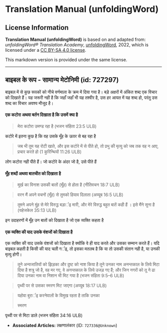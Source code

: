# Translation Manual (unfoldingWord)

## License Information

**Translation Manual (unfoldingWord)** is based on and adapted from: _unfoldingWord® Translation Academy_, [unfoldingWord](https://unfoldingword.org/utw), 2022, which is licensed under a [CC BY-SA 4.0 license](https://creativecommons.org/licenses/by-sa/4.0/legalcode.en).

This markdown version is provided under the same license.



--------------------------------

## बाइबल के रूप - सामान्य मेटोनिमी (id: 727297)

बाइबल में से कुछ रूपकों को नीचे वर्णमाला के क्रम में दिया गया है। बड़े अक्षरों में अंकित शब्द एक विचार को दिखाते हैं। यह जरूरी नही है कि जहाँ जहाँ भी यह तश्वीर है, उस हर आयत में यह शब्द हो, परंतु उस शब्द का विचार अवश्य मौजूद है।

#### एक कटोरा अथवा बर्तन दिखाता है कि उसमें क्या है

> मेरा कटोरा उमण्ड रहा है (भजन संहिता 23:5 ULB)

कटोरे में इतना कुछ है कि वह उसके मूँह के ऊपर से बह रहा है

> जब भी तुम यह रोटी खाते, और इस कटोरे में से पीते हो, तो प्रभु की मृत्यु को जब तक वह न आए, प्रचार करते हो (1 कुरिन्थियों 11:26 ULB)

लोग कटोरा नही पीते हैं। जो कटोरे के अंदर जो है, उसे पीते हैं

#### मूँह शब्दों अथवा बातचीत को दिखाता है

> मूर्ख का विनाश उसकी बातों (मूँह) से होता है (नीतिवचन 18:7 ULB)

> वरन मैं अपने वचनों (मूँह) से तुमको हियाव दिलाता (अय्यूब 16:5 ULB)

> तुमने अपने मुुंह से मेरे विरुद्ध बड़ार्इ मारी, और मेरे विरुद्ध बहुत बातें कही हैं । इसे मैंने सुना है (यहेजकेल 35:13 ULB)

इन उदाहरणों में मूँह उन बातों को दिखाता है जो एक व्यक्ति कहता है

#### एक व्यक्ति की याद उसके वंशजों को दिखाता है

एक व्यक्ति की याद उसके वंशजों को दिखाता है क्योंकि वे ही याद करते और उसका सम्मान करते हैं। यदि बाइबल कहती है किसी की याद चली गर्इ, तो इसका मतलब है कि या तो उसकी संतान नही है, या उनकी मृत्यु होगी।

> तूने अन्यजातियों को झिड़का और दुष्ट को नाश किया है तूने उनका नाम अनन्तकाल के लिये मिटा दिया है शत्रु जो है, वह मर गए, वे अनन्तकाल के लिये उजड़ गए हैं; और जिन नगरों को तू ने ढा दिया उनका नाम वा निशान भी मिट गया है (भजन संहिता 9:5–6 ULB)

> पृथ्वी पर से उसका स्मरण मिट जाएगा (अय्यूब 18:17 ULB)

> यहोवा बुरार्इ करनेवालों के विमुख रहता है ताकि उनका
> 
> स्मरण

 पृथ्वी पर से मिटा डाले (भजन संहिता 34:16 ULB)

* **Associated Articles:** लक्षणालंकार (ID: `727336@Unknown`)

